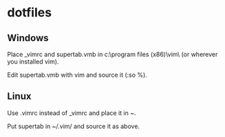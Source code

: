 # dotfiles

## Windows

Place \_vimrc and supertab.vmb in c:\program files (x86)\vim\ (or
wherever you installed vim). 

Edit supertab.vmb with vim and source it (:so %).

## Linux

Use .vimrc instead of \_vimrc and place it in ~.

Put supertab in ~/.vim/ and source it as above.
